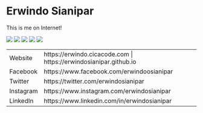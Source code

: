 <h1>Erwindo Sianipar</h1>
<p>This is me on Internet!</p>

<img src="https://img.shields.io/github/issues/erwindosianipar/erwindosianipar.github.io"> <img src="https://img.shields.io/github/forks/erwindosianipar/erwindosianipar.github.io"> <img src="https://img.shields.io/github/stars/erwindosianipar/erwindosianipar.github.io"> <img src="https://img.shields.io/github/license/erwindosianipar/erwindosianipar.github.io"> <img src="	https://img.shields.io/twitter/url?url=https%3A%2F%2Fgithub.com%2Ferwindosianipar%2Ferwindosianipar.github.io">

<table>
<tbody>
<tr>
  <td>Website</td>
  <td>https://erwindo.cicacode.com | https://erwindosianipar.github.io</td>
</tr>
<tr>
  <td>Facebook</td>
  <td>https://www.facebook.com/erwindoosianipar</td>
</tr>
<tr>
  <td>Twitter</td>
  <td>https://twitter.com/erwindosianipar</td>
</tr>
<tr>
  <td>Instagram</td>
  <td>https://www.instagram.com/erwindosianipar</td>
</tr>
<tr>
  <td>LinkedIn</td>
  <td>https://www.linkedin.com/in/erwindosianipar</td>
</tr>
</tbody>
</table>
